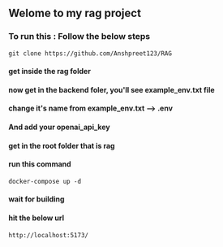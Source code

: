 ## Welome to my rag project

### To run this : Follow the below steps

```
git clone https://github.com/Anshpreet123/RAG
```
#### get inside the rag folder

#### now get in the backend foler, you'll see example_env.txt file
#### change it's name from example_env.txt --> .env
#### And add your openai_api_key

#### get in the root folder that is rag
#### run this command
```
docker-compose up -d
```

#### wait for building 
#### hit the below url

```
http://localhost:5173/
```
